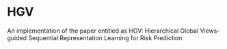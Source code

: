 # HGV
An implementation of the paper entitled as HGV: Hierarchical Global Views-guided Sequential Representation Learning for Risk Prediction

